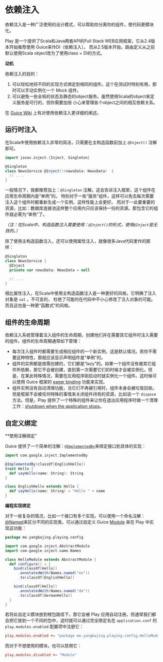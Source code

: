 # 依赖注入

依赖注入是一种广泛使用的设计模式，可以帮助你分离你的组件，使代码更模块化。

Play 是一个提供了Scala和Java两套API的Full Stack WEB应用框架，它从2.4版本开始推荐使用 Guice来作DI（依赖注入）。
而从2.5版本开始，路由定义从之前默认使用Scala object改为了使用class + DI的方式。

**动机**

依赖注入的目的：

1. 可以轻松地将不同的实现方式绑定到相同的组件。这个在测试时特别有用，那时可以手动实例化一个 Mock 组件。
0. 可以避免一些全局的状态及静态的object服务。虽然使用Scala的object来定义服务是可行的，但你需要加倍
小心来管理各个object之间的相互依赖关系。

在 [Guice Wiki](https://github.com/google/guice/wiki/Motivation) 上有对使用依赖注入更详细的阐述。

## 运行时注入

在Scala中使用依赖注入非常的简洁，只需要在主构造函数前加上 `@Inject()` 注解即可。

```scala
import javax.inject.{Inject, Singleton}

@Singleton
class NewsService @Inject()(newsData: NewsData)  {
  // ....
}
```

一般情况下，我都推荐加上：`@Singleton` 注解。这会告诉注入框架，这个组件在应用生命周期内是“单例”的。
特别对于一些“服务”组件，这样可以免去每次需要注入这个组件时都重新生成一个实例，这样性能上会更好。
而对于一此要重要的资源，比如：数据库连接池这样整个应用内只应该保持一份的资源。那包含它的组件就必需为“单例”了。

*（注：在Scala中，构造函数注入需要使用：`@Inject()`的形式，使用`@Inject`是无效的。）*

除了使用主构造函数注入，还可以使用属性注入，就像很多Java代码里作的那样：

```scala
@Singleton
class NewsService {
  @Inject
  private var newsData: NewsData = null

  // ....
}
```

相比属性注入，在Scala中使用主构造函数注入是一种更好的风格。它明确了注入对象是 `val` ，不可变的，
杜绝了可能的在代码中不小心修改了注入对象的可能。而且这也是一种更“函数式”的风格。

## 组件的生命周期

依赖注入系统管理着注入组件的生命周期，创建他们并在需要其它组件时注入需要的组件。组件的生命周期通常如下管理：

- 每次注入组件时都需要生成相应组件的一个新实例，这是默认情况。若你不需要这种特性，那就应该显示声明组件是“单例”的。
- 组件的实例都是按需创建的，它们都是“lazy”的。如果一个组件没有被其它组件所依赖，那它不会被创建，直到第一次需要它们的时候才会被实例化。但是，在某此特殊情况，需要在应用程序刚启动时就实例化一个组件。这时候可以使用 Guice 框架的 [eager binding](https://playframework.com/documentation/2.5.x/ScalaDependencyInjection#Eager-bindings) 功能来实现。
- 组件实例没有自动清理功能，当它们不再被引用时，组件本身会被垃圾回收。但是框架不会被任何特殊的事情来关闭组件持有的资源，比如说一个 `dispose` 方法。但是，Play 提供了一个特殊的组件来让你在退出应用程序时做一个清理工作：[shutdown when the application stops](https://playframework.com/documentation/2.5.x/ScalaDependencyInjection#Stopping/cleaning-up)。

## 自定义绑定

**使用注解绑定"

Guice 提供了一个简单的注解：[`@ImplementedBy`](https://google.github.io/guice/api-docs/latest/javadoc/index.html?com/google/inject/ImplementedBy.html)来绑定接口到具体的实现：

```scala
import com.google.inject.ImplementedBy

@ImplementedBy(classOf[EnglishHello])
trait Hello {
  def sayHello(name: String): String
}

class EnglishHello extends Hello {
  def sayHello(name: String) = "Hello " + name
}
```

**编程实现绑定**

对于一些复杂的情况，比如一个接口有多个实现。可以使用一个命名注解：[@Named](https://docs.oracle.com/javaee/8/api/javax/inject/Named.html)来区分不同的实现类。可以通过自定义 Guice [Module](https://google.github.io/guice/api-docs/latest/javadoc/index.html?com/google/inject/Module.html) 来在 Play 中实现这功能：

```scala
package me.yangbajing.playing.config

import com.google.inject.AbstractModule
import com.google.inject.name.Names

class HelloModule extends AbstractModule {
  def configure() = {
    bind(classOf[Hello])
      .annotatedWith(Names.named("en"))
      .to(classOf[EnglishHello])

    bind(classOf[Hello])
      .annotatedWith(Names.named("de"))
      .to(classOf[GermanHello])
  }
}
```

若将此自定义模块放到根包路径下，那它会被 Play 应用自动注册。但通常我们都会把它放到一个不同的包中，这时就可以通过完全限定名在 `application.conf` 的 `play.modules.enabled` 配置项中注册它：

```conf
play.modules.enabled += "package me.yangbajing.playing.config.HelloModule"
```

而对于不想使用的模块，也可以禁用它：

```conf
play.modules.disabled += "Module"
```
